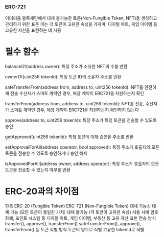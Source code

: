 ### ERC-721

이더리움 블록체인에서 대체 불가능한 토큰(Non-Fungible Token, NFT)을 생성하고 관리하기 위한 표준
이는 각 토큰이 고유한 속성을 가지며, 디지털 아트, 게임 아이템 등 고유한 자산을 표현하는 데 사용

# 필수 함수
balanceOf(address owner): 특정 주소가 소유한 NFT의 수를 반환

ownerOf(uint256 tokenId): 특정 토큰 ID의 소유자 주소를 반환

safeTransferFrom(address from, address to, uint256 tokenId): NFT를 안전하게 전송 수신자가 스마트 계약인 경우, 해당 계약이 ERC721을 지원하는지 확인

transferFrom(address from, address to, uint256 tokenId): NFT를 전송, 수신자가 스마트 계약인 경우, 해당 계약이 ERC721을 지원하는지 확인하지 않는다

approve(address to, uint256 tokenId): 특정 주소가 특정 토큰을 전송할 수 있도록 승인

getApproved(uint256 tokenId): 특정 토큰에 대해 승인된 주소를 반환

setApprovalForAll(address operator, bool approved): 특정 주소가 호출자의 모든 토큰을 전송할 수 있도록 승인하거나 승인 해제

isApprovedForAll(address owner, address operator): 특정 주소가 호출자의 모든 토큰을 전송할 수 있는지 여부를 반환

# ERC-20과의 차이점
항목	         ERC-20 (Fungible Token)                       ERC-721 (Non-Fungible Token)
대체 가능성	        대체 가능 (모든 토큰이 동일한 가치)	                    대체 불가능 (각 토큰이 고유한 속성)
사용 사례	       암호화폐, 포인트 시스템 등	                          디지털 아트, 게임 아이템, 부동산 등 고유 자산 표현
전송 방식	       transfer(), approve(), transferFrom()	        safeTransferFrom(), approve(), transferFrom() 등
토큰 식별 방식	    토큰의 양으로 식별	                                  고유한 tokenId로 식별